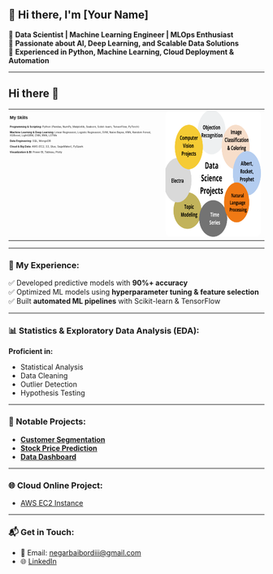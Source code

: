 ## 👋 Hi there, I'm [Your Name]  

🔹 **Data Scientist | Machine Learning Engineer | MLOps Enthusiast**  
🔹 **Passionate about AI, Deep Learning, and Scalable Data Solutions**  
🔹 **Experienced in Python, Machine Learning, Cloud Deployment & Automation**  

<hr>

## Hi there 👋

<table>
  <tr>
    <td style="width: 60%; vertical-align: top; font-size: 5px; padding-right: 20px;">
      <!-- Skills Section (Two-line Compact) -->
      <h3 style="font-size: 8px; margin-bottom: 10px;">My Skills</h3>
      <p><strong>Programming & Scripting:</strong> Python (Pandas, NumPy, Matplotlib, Seaborn, Scikit-learn, TensorFlow, PyTorch)</p>
      <p><strong>Machine Learning & Deep Learning:</strong> Linear Regression, Logistic Regression, SVM, Naïve Bayes, KNN, Random Forest, XGBoost, LightGBM, CNN, RNN, LSTMs</p>
      <p><strong>Data Engineering:</strong> SQL, MongoDB</p>
      <p><strong>Cloud & Big Data:</strong> AWS (EC2, S3, Glue, SageMaker), PySpark</p>
      <p><strong>Visualization & BI:</strong> Power BI, Tableau, Plotly</p>
    </td>
    <td style="width: 40%; text-align: center;">
      <!-- Banner Section (Image) -->
      <img src="https://github.com/Baybordi/Baybordi/blob/main/Featured-Images-8.png?raw=true" alt="Banner Image" width="400" height="250" style="border-radius: 10px;"/>
    </td>
  </tr>
</table>

<hr>

### 💼 My Experience:
✅ Developed predictive models with **90%+ accuracy**  
✅ Optimized ML models using **hyperparameter tuning & feature selection**  
✅ Built **automated ML pipelines** with Scikit-learn & TensorFlow  

<hr>

### 📊 Statistics & Exploratory Data Analysis (EDA):
**Proficient in:**  
- Statistical Analysis  
- Data Cleaning  
- Outlier Detection  
- Hypothesis Testing  

<hr>

### 🚀 Notable Projects:
- **[Customer Segmentation](https://github.com/Baybordi/Customer-Segmentation)**
- **[Stock Price Prediction](https://github.com/Baybordi/Stock-Price-Prediction)**
- **[Data Dashboard](https://github.com/Baybordi/Data-Dashboard)**

<hr>

### 🌐 Cloud Online Project:
- [AWS EC2 Instance](http://184.73.73.101:8889/tree?) 

<hr>

### 📬 Get in Touch:
- 📧 Email: [negarbaibordiii@gmail.com](mailto:negarbaibordiii@gmail.com)
- 🌐 [LinkedIn](https://www.linkedin.com/in/negar-baybordi-datascientist/)

